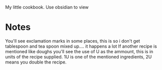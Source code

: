 My little cookbook.
Use obsidian to view

# Notes
You'll see exclamation marks in some places, this is so i don't get tablespoon and tea spoon mixed up.... it happens a lot
If another recipe is mentioned like doughs you'll see the use of U as the ammount, this is in units of the recipe supplied. 1U is one of the mentioned ingredients, 2U means you double the recipe.